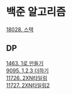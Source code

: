# 백준 알고리즘

[18028. 스택](https://github.com/dkyou7/Backjoon_Algorithm/tree/master/10828_%EC%8A%A4%ED%83%9D)<br>

## DP
[1463. 1로 만들기](https://github.com/dkyou7/Backjoon_Algorithm/tree/master/1463_1%EB%A1%9C%EB%A7%8C%EB%93%A4%EA%B8%B0)<br>
[9095. 1,2,3 더하기](https://github.com/dkyou7/Backjoon_Algorithm/tree/master/11727_2xn%ED%83%80%EC%9D%BC%EB%A7%812)<br>
[11726. 2XN타일링](https://github.com/dkyou7/Backjoon_Algorithm/tree/master/11726_2xn%ED%83%80%EC%9D%BC%EB%A7%81)<br>
[11727. 2XN타일링2](https://github.com/dkyou7/Backjoon_Algorithm/tree/master/11727_2xn%ED%83%80%EC%9D%BC%EB%A7%812)<br>
